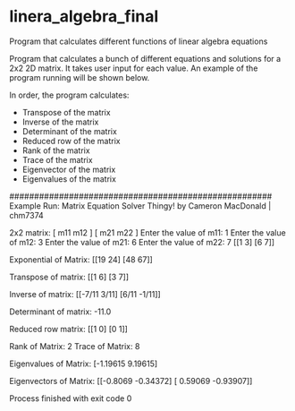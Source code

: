 # linera_algebra_final
Program that calculates different functions of linear algebra equations

Program that calculates a bunch of different equations and solutions for a 2x2 2D matrix.
It takes user input for each value. An example of the program running will be shown below.

In order, the program calculates:
 - Transpose of the matrix
 - Inverse of the matrix
 - Determinant of the matrix
 - Reduced row of the matrix
 - Rank of the matrix
 - Trace of the matrix
 - Eigenvector of the matrix
 - Eigenvalues of the matrix

#####################################################
Example Run:
Matrix Equation Solver Thingy!
by Cameron MacDonald | chm7374

2x2 matrix:
[ m11  m12 ]
[ m21  m22 ]
Enter the value of m11: 1
Enter the value of m12: 3
Enter the value of m21: 6
Enter the value of m22: 7
[[1 3]
 [6 7]]

Exponential of Matrix: 
[[19 24]
 [48 67]]

Transpose of matrix: 
[[1 6]
 [3 7]]

Inverse of matrix: 
[[-7/11 3/11]
 [6/11 -1/11]]

Determinant of matrix: -11.0

Reduced row matrix: 
[[1 0]
 [0 1]]

Rank of Matrix: 2
Trace of Matrix: 8

Eigenvalues of Matrix: 
[-1.19615  9.19615]

Eigenvectors of Matrix: 
[[-0.8069  -0.34372]
 [ 0.59069 -0.93907]]

Process finished with exit code 0
